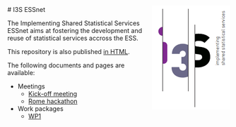 <img align="right" src="img/i3s-logo.png" alt="I3S logo"/>
# I3S ESSnet

The Implementing Shared Statistical Services ESSnet aims at fostering the development and reuse of statistical services accross the ESS.

This repository is also published [in HTML](https://i3s-essnet.github.io/Documents/).

The following documents and pages are available:

  * Meetings
    * [Kick-off meeting](ko-meeting/index.md)
	* [Rome hackathon](rome-hackathon/agenda.md)
  * Work packages
    * [WP1](wp1/README.md)
